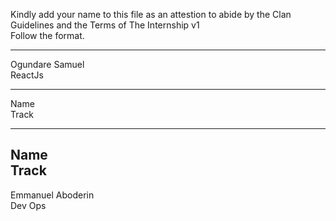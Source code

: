 Kindly add your name to this file as an attestion to abide by the Clan Guidelines and the Terms of The Internship v1
<br/> Follow the format.<br/> 
___
Ogundare Samuel <br/>
ReactJs
___
Name <br/>
Track
___
Name <br/>
Track
---
Emmanuel Aboderin </br>
Dev Ops
